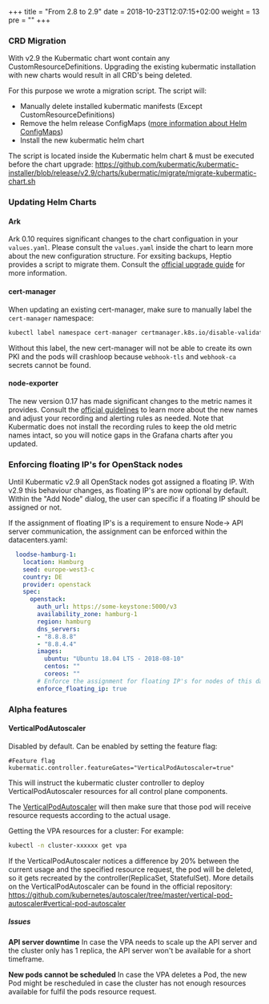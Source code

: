 +++
title = "From 2.8 to 2.9"
date = 2018-10-23T12:07:15+02:00
weight = 13
pre = "<b></b>"
+++

### CRD Migration

With v2.9 the Kubermatic chart wont contain any CustomResourceDefinitions.
Upgrading the existing kubermatic installation with new charts would result in all CRD's being deleted.

For this purpose we wrote a migration script.
The script will:

- Manually delete installed kubermatic manifests (Except CustomResourceDefinitions)
- Remove the helm release ConfigMaps ([more information about Helm ConfigMaps](http://technosophos.com/2017/03/23/how-helm-uses-configmaps-to-store-data.html))
- Install the new kubermatic helm chart

The script is located inside the Kubermatic helm chart & must be executed before the chart upgrade:
https://github.com/kubermatic/kubermatic-installer/blob/release/v2.9/charts/kubermatic/migrate/migrate-kubermatic-chart.sh

### Updating Helm Charts

#### Ark

Ark 0.10 requires significant changes to the chart configuation in your `values.yaml`. Please consult the `values.yaml` inside
the chart to learn more about the new configuration structure. For exsiting backups, Heptio provides a script to migrate them.
Consult the [official upgrade guide](https://heptio.github.io/ark/v0.10.0/upgrading-to-v0.10) for more information.

#### cert-manager

When updating an existing cert-manager, make sure to manually label the `cert-manager` namespace:

```bash
kubectl label namespace cert-manager certmanager.k8s.io/disable-validation=true
```

Without this label, the new cert-manager will not be able to create its own PKI and the pods will crashloop because `webhook-tls`
and `webhook-ca` secrets cannot be found.

#### node-exporter

The new version 0.17 has made significant changes to the metric names it provides. Consult the [official guidelines](https://github.com/prometheus/node_exporter/blob/master/docs/V0_16_UPGRADE_GUIDE.md) to learn more about the new names and adjust
your recording and alerting rules as needed. Note that Kubermatic does not install the recording rules to keep the old metric names
intact, so you will notice gaps in the Grafana charts after you updated.


### Enforcing floating IP's for OpenStack nodes

Until Kubermatic v2.9 all OpenStack nodes got assigned a floating IP.
With v2.9 this behaviour changes, as floating IP's are now optional by default.
Within the "Add Node" dialog, the user can specific if a floating IP should be assigned or not.

If the assignment of floating IP's is a requirement to ensure Node-> API server communication, the assignment can be enforced within the datacenters.yaml:
```yaml
  loodse-hamburg-1:
    location: Hamburg
    seed: europe-west3-c
    country: DE
    provider: openstack
    spec:
      openstack:
        auth_url: https://some-keystone:5000/v3
        availability_zone: hamburg-1
        region: hamburg
        dns_servers:
        - "8.8.8.8"
        - "8.8.4.4"
        images:
          ubuntu: "Ubuntu 18.04 LTS - 2018-08-10"
          centos: ""
          coreos: ""
        # Enforce the assignment for floating IP's for nodes of this datacenter
        enforce_floating_ip: true
```

### Alpha features

####  VerticalPodAutoscaler

Disabled by default.
Can be enabled by setting the feature flag:
```
#Feature flag
kubermatic.controller.featureGates="VerticalPodAutoscaler=true"
```

This will instruct the kubermatic cluster controller to deploy VerticalPodAutoscaler resources for all control plane components.

The [VerticalPodAutoscaler](https://github.com/kubernetes/autoscaler/tree/master/vertical-pod-autoscaler#vertical-pod-autoscaler) will then make sure that those pod will receive resource requests according to the actual usage.

Getting the VPA resources for a cluster:
For example:
```bash
kubectl -n cluster-xxxxxx get vpa
```

If the VerticalPodAutoscaler notices a difference by 20% between the current usage and the specified resource request, the pod will be deleted, so it gets recreated by the controller(ReplicaSet, StatefulSet).
More details on the VerticalPodAutoscaler can be found in the official repository: https://github.com/kubernetes/autoscaler/tree/master/vertical-pod-autoscaler#vertical-pod-autoscaler

##### Issues

**API server downtime**
In case the VPA needs to scale up the API server and the cluster only has 1 replica, the API server won't be available for a short timeframe.

**New pods cannot be scheduled**
In case the VPA deletes a Pod, the new Pod might be rescheduled in case the cluster has not enough resources available for fulfil the pods resource request.
